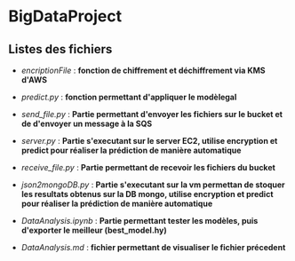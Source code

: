 # BigDataProject

## Listes des fichiers
- *encriptionFile* : **fonction de chiffrement et déchiffrement via KMS d'AWS**
- *predict.py* : **fonction permettant d'appliquer le modèlegal**



- *send_file.py* : **Partie permettant d'envoyer les fichiers sur le bucket et de d'envoyer un message à la SQS**
- *server.py* : **Partie s'executant sur le server EC2, utilise encryption et predict pour réaliser la prédiction de manière automatique**
- *receive_file.py* : **Partie permettant de recevoir les fichiers du bucket**
- *json2mongoDB.py* : **Partie s'executant sur la vm permettan de stoquer les resultats obtenus sur la DB mongo, utilise encryption et predict pour réaliser la prédiction de manière automatique**



- *DataAnalysis.ipynb* : **Partie permettant tester les modèles, puis d'exporter le meilleur (best_model.hy)**
- *DataAnalysis.md* : **fichier permettant de visualiser le fichier précedent**

